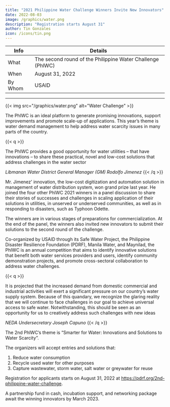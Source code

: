 ```yaml
---
title: "2021 Philippine Water Challenge Winners Invite New Innovators"
date: 2022-08-03
image: /graphics/water.png
description: "Registration starts August 31"
author: Tin Gonzales
icon: /icons/tin.png
---
```



<!-- Wednesday, August 3, 2022 -->

<!-- Pasig City, August 3, 2022 —  -->

Info | Details 
--- | ---
What | The second round of the Philippine Water Challenge (PhlWC)
When | August 31, 2022
By Whom | USAID
---

{{< img src="/graphics/water.png" alt="Water Challenge" >}}


The PhlWC is an ideal platform to generate promising innovations, support improvements and promote scale-up of applications.  This year’s theme is water demand management to help address water scarcity issues in many parts of the country.

{{< q >}}
<p>The PhlWC provides a good opportunity for water utilities – that have innovations – to share these practical, novel and low-cost solutions that address challenges in the water sector</p> 
<cite>Libmanan Water District General Manager (GM) Rodolfo Jimenez</cite>
{{< /q >}}

Mr. Jimenez' innovation, the low-cost digitization and automation solution in management of water distribution system, won grand prize last year. He joined the four other PhlWC 2021 winners in a panel discussion to share their stories of successes and challenges in scaling application of their solutions in utilities, in unserved or underserved communities, as well as in responding to disasters, such as Typhoon Odette.

The winners are in various stages of preparations for commercialization. At the end of the panel, the winners also invited new innovators to submit their solutions to the second round of the challenge.

Co-organized by USAID through its Safe Water Project, the Philippine Disaster Resilience Foundation (PDRF), Manila Water, and Maynilad, the PhlWC is an annual competition that aims to identify innovative solutions that benefit both water services providers and users, identify community demonstration projects, and promote cross-sectoral collaboration to address water challenges.



{{< q >}}
<p>It is projected that the increased demand from domestic commercial and industrial activities will exert a significant pressure on our country’s water supply system. Because of this quandary, we recognize the glaring reality that we will continue to face challenges in our goal to achieve universal access to safe water. Notwithstanding, this should be seen as an opportunity for us to creatively address such challenges with new ideas</p>
<cite>NEDA Undersecretary Joseph Capuno</cite>
{{< /q >}}


The 2nd PhlWC’s theme is  “Smarter for Water: Innovations and Solutions to Water Scarcity”. 

The organizers will accept entries and solutions that:

1. Reduce water consumption
2. Recycle used water for other purposes
3. Capture wastewater, storm water, salt water or greywater for reuse


Registration for applicants starts on August 31, 2022 at https://pdrf.org/2nd-philippine-water-challenge. 

A partnership fund in cash, incubation support, and networking package await the winning innovators by March 2023.


